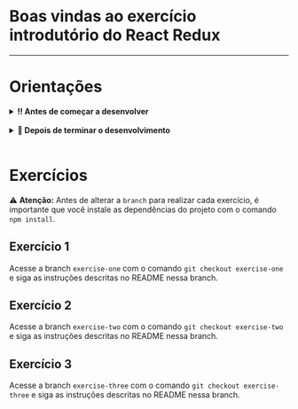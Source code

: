 # Boas vindas ao exercício introdutório do React Redux

---

# Orientações

<details>
  <summary><strong>‼️ Antes de começar a desenvolver</strong></summary><br />

- Crie um fork desse projeto, para isso siga esse [tutorial de como realizar um fork](https://guides.github.com/activities/forking/).
  
- **OBS:** Ao realizar o fork, o GitHub, por padrão, copia apenas a branch main. Para realizar o fork copiando as demais branches, é necessário desmarcar a opção _copy the `main` branch only_.

![Main branch](images/fork.png)

- Após fazer o fork, clone o repositório criado para o seu computador.

- Rode o comando `npm install`.

- Para cada exercício, siga as instruções descritas na seção "Exercícios".

> 💡 Observe o que deve ser feito nas instruções para cada exercício.

</details>

<br />

<details>
  <summary><strong>🤝 Depois de terminar o desenvolvimento</strong></summary><br />

Após a solução dos exercícios, abra um PR no seu repositório forkado e, se quiser, mergeie para a `main`. Sinta-se à vontade!

**Atenção!**: Ao criar o PR,  você irá se deparar com essa tela:

![PR do exercício](images/example-pr.png)

É necessário realizar uma mudança. Para isso, clique no _base repository_ como na imagem abaixo:

![Mudando a base do repositório](images/change-base.png)

Mude para o seu repositório. Seu nome estará na frente do nome dele, por exemplo: `antonio/TicTacToe`. Depois desse passo a página deve ficar assim:

![Após mudança](images/after-change.png)

Agora, basta criar o PULL REQUEST clicando no botão `Create Pull Request`.

> 💡 Realize esse processo para cada PR que abrir.

</details>

<br />

# Exercícios

⚠️ **Atenção:** Antes de alterar a `branch` para realizar cada exercício, é importante que você instale as dependências do projeto com o comando `npm install`.

## Exercício 1

Acesse a branch `exercise-one` com o comando `git checkout exercise-one` e siga as instruções descritas no README nessa branch.

## Exercício 2

Acesse a branch `exercise-two` com o comando `git checkout exercise-two` e siga as instruções descritas no README nessa branch.

## Exercício 3

Acesse a branch `exercise-three` com o comando `git checkout exercise-three` e siga as instruções descritas no README nessa branch.
